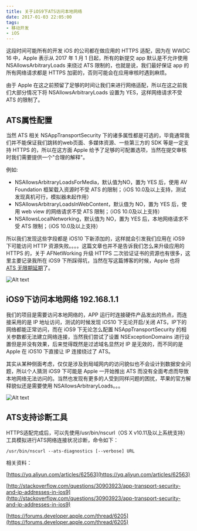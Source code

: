 ```yaml
---
title: 关于iOS9下ATS访问本地网络
date: 2017-01-03 22:05:00
tags:
- 移动开发
- iOS
---
```


这段时间可能所有的开发 iOS 的公司都在做应用的 HTTPS 适配，因为在 WWDC 16 中，Apple 表示从 2017 年 1 月 1 日起，所有的新提交 app 默认是不允许使用 NSAllowsArbitraryLoads 来绕过 ATS 限制的，也就是说，我们最好保证 app 的所有网络请求都是 HTTPS 加密的，否则可能会在应用审核时遇到麻烦。

由于 Apple 在这之前预留了足够的时间让我们来进行网络适配，所以在这之前我们大部分情况下将 NSAllowsArbitraryLoads 设置为 YES，这样网络请求不受 ATS 的限制了。


<!-- more -->


## ATS属性配置
当然 ATS 相关 NSAppTransportSecurity 下的诸多属性都是可选的，毕竟通常我们并不能保证我们跳转的web页面、多媒体资源、一些第三方的 SDK 等是一定支持 HTTPS 的，所以在这方面 Apple 给予了足够的可配置选项，当然在提交审核时我们需要提供一个"合理的解释"。

例如:

* NSAllowsArbitraryLoadsForMedia，默认值为NO，置为 YES 后，使用 AV Foundation 框架载入资源时不受 ATS 的限制；（iOS 10.0及以上支持，测试发现真机可行，模拟器未起作用）
* NSAllowsArbitraryLoadsInWebContent，默认值为 NO，置为 YES 后，使用 web view 的网络请求不受 ATS 限制；（iOS 10.0及以上支持）
* NSAllowsLocalNetworking，默认值为 NO，置为 YES 后，本地网络请求不受 ATS 限制；（iOS 10.0及以上支持）

所以我们发现这些字段都是 iOS10 下新添加的，这样就会引发我们应用在 iOS9 下可能访问 HTTP 资源失败。。。。这篇文章也并不是告诉我们怎么来升级应用的 HTTPS 的，关于 AFNetWorking 升级 HTTPS 二次验证证书的资源也有很多，这里主要记录我所在 iOS9 下所踩得坑，当然在写这篇博客的时候，Apple 也将 [ATS 无限期延期](https://developer.apple.com/news/?id=12212016b)了。

![Alt text](/assets/blogImg/ats_1.png)

## iOS9下访问本地网络 192.168.1.1
我们的项目是需要访问本地网络的，APP 运行时连接硬件产品发出的热点，而连接采用的是 IP 地址访问，测试的时候发现 iOS10 下无论开启/关闭 ATS，IP下的网络都能正常访问，而在 iOS9 下无论怎么配置 NSAppTransportSecurity 的相关参数都无法建立网络连接，当然我们尝试了设置 NSExceptionDomains 进行设置但是并没有效果，后来觉得既然是过滤域名显然对 IP 是无效的，而不同的是 Apple 在 iOS10 下直接让 IP 连接绕过了 ATS。

其实从某种侧面考虑，仅仅是涉及到局域网内的访问貌似也不会设计到数据安全问题，所以个人猜测 iOS9 下可能是 Apple 一开始推出 ATS 而没有全面考虑而导致本地网络无法访问的。当然也发现有更多的人受到同样问题的困扰，苹果的官方解释貌似还是需要使用 NSAllowsArbitraryLoads。。。

![Alt text](/assets/blogImg/ats_2.png)

## ATS支持诊断工具
HTTPS适配完成后，可以先使用/usr/bin/nscurl（OS X v10.11及以上系统支持）工具模拟进行ATS网络连接状况诊断，命令如下：

``` objc
/usr/bin/nscurl --ats-diagnostics [--verbose] URL
```


相关资料：

[https://yq.aliyun.com/articles/62563](https://yq.aliyun.com/articles/62563)

[http://stackoverflow.com/questions/30903923/app-transport-security-and-ip-addresses-in-ios9](http://stackoverflow.com/questions/30903923/app-transport-security-and-ip-addresses-in-ios9)

[https://forums.developer.apple.com/thread/6205](https://forums.developer.apple.com/thread/6205)





